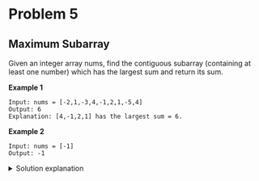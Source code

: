 # Problem 5
## Maximum Subarray

Given an integer array nums, find the contiguous subarray (containing at least one number) which has the largest sum and return its sum.

**Example 1**
```
Input: nums = [-2,1,-3,4,-1,2,1,-5,4]
Output: 6
Explanation: [4,-1,2,1] has the largest sum = 6.
```

**Example 2**
```
Input: nums = [-1]
Output: -1
```

<details>
    <summary>Solution explanation</summary>

```
int maxSubArray(vector<int>& nums) {
    int max_sum = nums[0];
    std::vector<int> cache {nums[0]};
    
    for (int i = 1; i < nums.size(); ++i) {
        cache.push_back(std::max(nums[i], cache[i - 1] + nums[i]));
        max_sum = std::max(max_sum, cache[i]);
    }
    
    return max_sum;
}
```
</details>